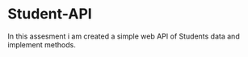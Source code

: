 # Student-API
In this assesment i am created a simple web API of Students data and implement methods.
